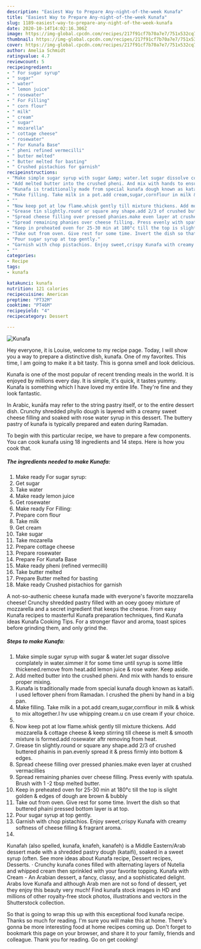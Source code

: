 ```yaml
---
description: "Easiest Way to Prepare Any-night-of-the-week Kunafa"
title: "Easiest Way to Prepare Any-night-of-the-week Kunafa"
slug: 1189-easiest-way-to-prepare-any-night-of-the-week-kunafa
date: 2020-10-14T14:02:16.306Z
image: https://img-global.cpcdn.com/recipes/217f91cf7b70a7e7/751x532cq70/kunafa-recipe-main-photo.jpg
thumbnail: https://img-global.cpcdn.com/recipes/217f91cf7b70a7e7/751x532cq70/kunafa-recipe-main-photo.jpg
cover: https://img-global.cpcdn.com/recipes/217f91cf7b70a7e7/751x532cq70/kunafa-recipe-main-photo.jpg
author: Amelia Schmidt
ratingvalue: 4.7
reviewcount: 5
recipeingredient:
- " For sugar syrup"
- " sugar"
- " water"
- " lemon juice"
- " rosewater"
- " For Filling"
- " corn flour"
- " milk"
- " cream"
- " sugar"
- " mozarella"
- " cottage cheese"
- " rosewater"
- " For Kunafa Base"
- " pheni refined vermecilli"
- " butter melted"
- " Butter melted for basting"
- " Crushed pistachios for garnish"
recipeinstructions:
- "Make simple sugar syrup with sugar &amp; water.let sugar dissolve complately in water.simmer it for some time until syrup is some little thickened.remove from heat.add lemon juice &amp; rose water. Keep aside."
- "Add melted butter into the crushed pheni. And mix with hands to ensure proper mixing."
- "Kunafa is traditionally made from special kunafa dough known as kataifi. I used leftover pheni from Ramadan. I crushed the pheni by hand in a big pan."
- "Make filling. Take milk in a pot.add cream,sugar,cornflour in milk &amp; whisk to mix altogether.I hv use whipping cream.u cn use cream if your choice."
- ""
- "Now keep pot at low flame.whisk gently till mixture thickens. Add mozzarella &amp; cottage cheese &amp; keep stirring till cheese is melt &amp; smooth mixture is formed.add rosewater aftr removing from heat."
- "Grease tin slightly.round or square any shape.add 2/3 of crushed buttered phainis in pan.evenly spread it &amp; press firmly into bottom &amp; edges."
- "Spread cheese filling over pressed phanies.make even layer at crushed vermacillies"
- "Spread remaining phanies over cheese filling. Press evenly with spatula. Brush with 1 -2 tbsp melted butter."
- "Keep in preheated oven for 25-30 min at 180°c till the top is slight golden &amp; edges of dough are brown &amp; bubbly"
- "Take out from oven. Give rest for some time. Invert the dish so that buttered phaini pressed bottom layer is at top."
- "Pour sugar syrup at top gently."
- "Garnish with chop pistachios. Enjoy sweet,crispy Kunafa with creamy softness of cheese filling &amp; fragrant aroma."
- ""
categories:
- Recipe
tags:
- kunafa

katakunci: kunafa 
nutrition: 121 calories
recipecuisine: American
preptime: "PT32M"
cooktime: "PT46M"
recipeyield: "4"
recipecategory: Dessert

---
```



![Kunafa](https://img-global.cpcdn.com/recipes/217f91cf7b70a7e7/751x532cq70/kunafa-recipe-main-photo.jpg)

Hey everyone, it is Louise, welcome to my recipe page. Today, I will show you a way to prepare a distinctive dish, kunafa. One of my favorites. This time, I am going to make it a bit tasty. This is gonna smell and look delicious.

Kunafa is one of the most popular of recent trending meals in the world. It is enjoyed by millions every day. It is simple, it's quick, it tastes yummy. Kunafa is something which I have loved my entire life. They're fine and they look fantastic.

In Arabic, kunāfa may refer to the string pastry itself, or to the entire dessert dish. Crunchy shredded phyllo dough is layered with a creamy sweet cheese filling and soaked with rose water syrup in this dessert. The buttery pastry of kunafa is typically prepared and eaten during Ramadan.


To begin with this particular recipe, we have to prepare a few components. You can cook kunafa using 18 ingredients and 14 steps. Here is how you cook that.

<!--inarticleads1-->

##### The ingredients needed to make Kunafa:

1. Make ready  For sugar syrup:
1. Get  sugar
1. Take  water
1. Make ready  lemon juice
1. Get  rosewater
1. Make ready  For Filling:
1. Prepare  corn flour
1. Take  milk
1. Get  cream
1. Take  sugar
1. Take  mozarella
1. Prepare  cottage cheese
1. Prepare  rosewater
1. Prepare  For Kunafa Base
1. Make ready  pheni (refined vermecilli)
1. Take  butter melted
1. Prepare  Butter melted for basting
1. Make ready  Crushed pistachios for garnish


A not-so-authenic cheese kunafa made with everyone&#39;s favorite mozzarella cheese! Crunchy shredded pastry filled with an ooey gooey mixture of mozzarella and a secret ingredient that keeps the cheese. From easy Kunafa recipes to masterful Kunafa preparation techniques, find Kunafa ideas Kunafa Cooking Tips. For a stronger flavor and aroma, toast spices before grinding them, and only grind the. 

<!--inarticleads2-->

##### Steps to make Kunafa:

1. Make simple sugar syrup with sugar &amp; water.let sugar dissolve complately in water.simmer it for some time until syrup is some little thickened.remove from heat.add lemon juice &amp; rose water. Keep aside.
1. Add melted butter into the crushed pheni. And mix with hands to ensure proper mixing.
1. Kunafa is traditionally made from special kunafa dough known as kataifi. I used leftover pheni from Ramadan. I crushed the pheni by hand in a big pan.
1. Make filling. Take milk in a pot.add cream,sugar,cornflour in milk &amp; whisk to mix altogether.I hv use whipping cream.u cn use cream if your choice.
1. 
1. Now keep pot at low flame.whisk gently till mixture thickens. Add mozzarella &amp; cottage cheese &amp; keep stirring till cheese is melt &amp; smooth mixture is formed.add rosewater aftr removing from heat.
1. Grease tin slightly.round or square any shape.add 2/3 of crushed buttered phainis in pan.evenly spread it &amp; press firmly into bottom &amp; edges.
1. Spread cheese filling over pressed phanies.make even layer at crushed vermacillies
1. Spread remaining phanies over cheese filling. Press evenly with spatula. Brush with 1 -2 tbsp melted butter.
1. Keep in preheated oven for 25-30 min at 180°c till the top is slight golden &amp; edges of dough are brown &amp; bubbly
1. Take out from oven. Give rest for some time. Invert the dish so that buttered phaini pressed bottom layer is at top.
1. Pour sugar syrup at top gently.
1. Garnish with chop pistachios. Enjoy sweet,crispy Kunafa with creamy softness of cheese filling &amp; fragrant aroma.
1. 


Kunafah (also spelled, kunafa, knafeh, kanafeh) is a Middle Eastern/Arab dessert made with a shredded pastry dough (kataifi), soaked in a sweet syrup (often. See more ideas about Kunafa recipe, Dessert recipes, Desserts. · Crunchy kunafa cones filled with alternating layers of Nutella and whipped cream then sprinkled with your favorite topping. Kunafa with Cream - An Arabian dessert, a fancy, classy, and a sophisticated delight. Arabs love Kunafa and although Arab men are not so fond of dessert, yet they enjoy this beauty very much! Find kunafa stock images in HD and millions of other royalty-free stock photos, illustrations and vectors in the Shutterstock collection. 

So that is going to wrap this up with this exceptional food kunafa recipe. Thanks so much for reading. I'm sure you will make this at home. There's gonna be more interesting food at home recipes coming up. Don't forget to bookmark this page on your browser, and share it to your family, friends and colleague. Thank you for reading. Go on get cooking!

